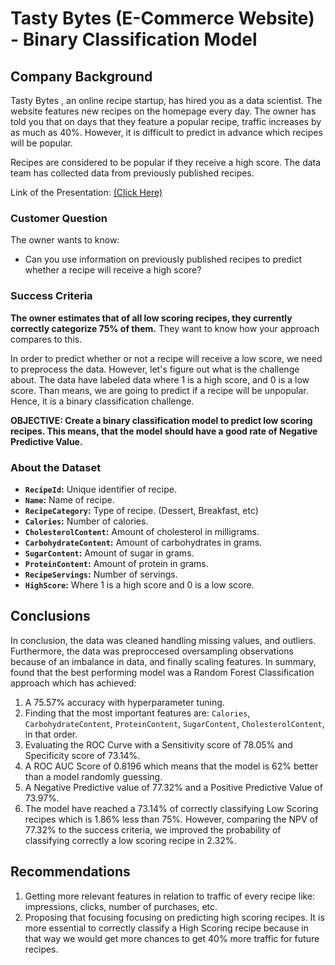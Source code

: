 # Tasty Bytes (E-Commerce Website) - Binary Classification Model

## Company Background

Tasty Bytes , an online recipe startup, has hired you as a data scientist. The website features new recipes on the homepage every day. The owner has told you that on days that they feature a popular recipe, traffic increases by as much as 40%. However, it is difficult to predict in advance which recipes will be popular.

Recipes are considered to be popular if they receive a high score. The data team has collected data from previously published recipes.


Link of the Presentation: [(Click Here)](https://www.canva.com/design/DAFL7-NdRdI/CwuHyPK2N7AfAu9buMNkDA/view?utm_content=DAFL7-NdRdI&utm_campaign=designshare&utm_medium=link&utm_source=homepage_design_menu)


### Customer Question

The owner wants to know:
- Can you use information on previously published recipes to predict whether a recipe will receive a high score?



### Success Criteria

**The owner estimates that of all low scoring recipes, they currently correctly categorize 75% of them.** They want to know how your approach compares to this.

In order to predict whether or not a recipe will receive a low score, we need to preprocess the data. However, let's figure out what is the challenge about. The data have labeled data where 1 is a high score, and 0 is a low score. Than means, we are going to predict if a recipe will be unpopular. Hence, it is a binary classification challenge.

**OBJECTIVE: Create a binary classification model to predict low scoring recipes. This means, that the model should have a good rate of Negative Predictive Value.**


### About the Dataset

* **`RecipeId`:** Unique identifier of recipe.
* **`Name`:** Name of recipe.
* **`RecipeCategory`:** Type of recipe. (Dessert, Breakfast, etc)
* **`Calories`:** Number of calories.
* **`CholesterolContent`:** Amount of cholesterol in milligrams.
* **`CarbohydrateContent`:** Amount of carbohydrates in grams.
* **`SugarContent`:** Amount of sugar in grams.
* **`ProteinContent`:** Amount of protein in grams.
* **`RecipeServings`:** Number of servings.
* **`HighScore`:** Where 1 is a high score and 0 is a low score.


## Conclusions

In conclusion, the data was cleaned handling missing values, and outliers. Furthermore, the data was preproccesed oversampling observations because of an imbalance in data, and finally scaling features. In summary, found that the best performing model was a Random Forest Classification approach which has achieved:

1. A 75.57% accuracy with hyperparameter tuning.
2. Finding that the most important features are: `Calories`, `CarbohydrateContent`, `ProteinContent`, `SugarContent`, `CholesterolContent`, in that order.
3. Evaluating the ROC Curve with a Sensitivity score of 78.05% and Specificity score of 73.14%.
4. A ROC AUC Score of 0.8196 which means that the model is 62% better than a model randomly guessing. 
5. A Negative Predictive value of 77.32% and a Positive Predictive Value of 73.97%.
6. The model have reached a 73.14% of correctly classifying Low Scoring recipes which is 1.86% less than 75%. However, comparing the NPV of 77.32% to the success criteria, we improved the probability of classifying correctly a low scoring recipe in 2.32%.


## Recommendations

1. Getting more relevant features in relation to traffic of every recipe like: impressions, clicks, number of purchases, etc.
2. Proposing that focusing focusing on predicting high scoring recipes. It is more essential to correctly classify a High Scoring recipe because in that way we would get more chances to get 40% more traffic for future recipes.
